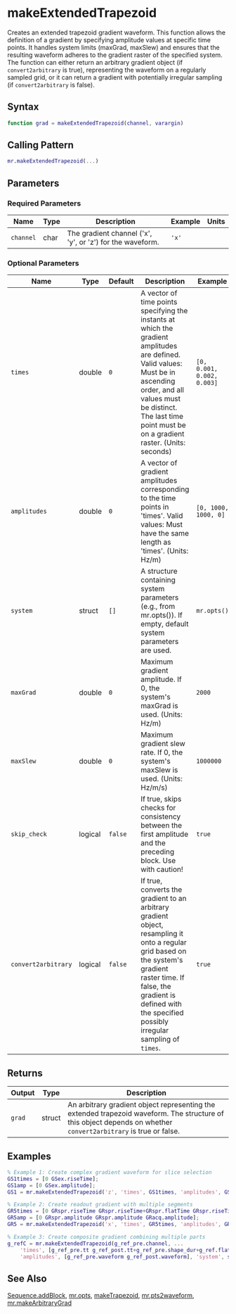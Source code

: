 # makeExtendedTrapezoid

Creates an extended trapezoid gradient waveform.  This function allows the definition of a gradient by specifying amplitude values at specific time points. It handles system limits (maxGrad, maxSlew) and ensures that the resulting waveform adheres to the gradient raster of the specified system.  The function can either return an arbitrary gradient object (if `convert2arbitrary` is true), representing the waveform on a regularly sampled grid, or it can return a gradient with potentially irregular sampling (if `convert2arbitrary` is false).

## Syntax

```matlab
function grad = makeExtendedTrapezoid(channel, varargin)
```

## Calling Pattern

```matlab
mr.makeExtendedTrapezoid(...)
```

## Parameters

### Required Parameters

| Name | Type | Description | Example | Units |
|------|------|-------------|---------|-------|
| `channel` | char | The gradient channel ('x', 'y', or 'z') for the waveform. | `'x'` |  |

### Optional Parameters

| Name | Type | Default | Description | Example |
|------|------|---------|-------------|---------|
| `times` | double | `0` | A vector of time points specifying the instants at which the gradient amplitudes are defined. Valid values: Must be in ascending order, and all values must be distinct. The last time point must be on a gradient raster. (Units: seconds) | `[0, 0.001, 0.002, 0.003]` |
| `amplitudes` | double | `0` | A vector of gradient amplitudes corresponding to the time points in 'times'. Valid values: Must have the same length as 'times'. (Units: Hz/m) | `[0, 1000, 1000, 0]` |
| `system` | struct | `[]` | A structure containing system parameters (e.g., from mr.opts()). If empty, default system parameters are used. | `mr.opts()` |
| `maxGrad` | double | `0` | Maximum gradient amplitude. If 0, the system's maxGrad is used. (Units: Hz/m) | `2000` |
| `maxSlew` | double | `0` | Maximum gradient slew rate. If 0, the system's maxSlew is used. (Units: Hz/m/s) | `1000000` |
| `skip_check` | logical | `false` | If true, skips checks for consistency between the first amplitude and the preceding block. Use with caution! | `true` |
| `convert2arbitrary` | logical | `false` | If true, converts the gradient to an arbitrary gradient object, resampling it onto a regular grid based on the system's gradient raster time. If false, the gradient is defined with the specified possibly irregular sampling of `times`. | `true` |

## Returns

| Output | Type | Description |
|--------|------|-------------|
| `grad` | struct | An arbitrary gradient object representing the extended trapezoid waveform.  The structure of this object depends on whether `convert2arbitrary` is true or false. |

## Examples

```matlab
% Example 1: Create complex gradient waveform for slice selection
GS1times = [0 GSex.riseTime];
GS1amp = [0 GSex.amplitude];
GS1 = mr.makeExtendedTrapezoid('z', 'times', GS1times, 'amplitudes', GS1amp);

% Example 2: Create readout gradient with multiple segments
GR5times = [0 GRspr.riseTime GRspr.riseTime+GRspr.flatTime GRspr.riseTime+GRspr.flatTime+GRspr.fallTime];
GR5amp = [0 GRspr.amplitude GRspr.amplitude GRacq.amplitude];
GR5 = mr.makeExtendedTrapezoid('x', 'times', GR5times, 'amplitudes', GR5amp);

% Example 3: Create composite gradient combining multiple parts
g_refC = mr.makeExtendedTrapezoid(g_ref_pre.channel, ...
    'times', [g_ref_pre.tt g_ref_post.tt+g_ref_pre.shape_dur+g_ref.flatTime], ...
    'amplitudes', [g_ref_pre.waveform g_ref_post.waveform], 'system', system);
```

## See Also

[Sequence.addBlock](addBlock.md), [mr.opts](opts.md), [makeTrapezoid](makeTrapezoid.md), [mr.pts2waveform](pts2waveform.md), [mr.makeArbitraryGrad](makeArbitraryGrad.md)
